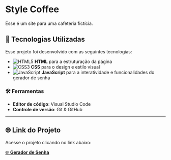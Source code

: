 # Style Coffee
Esse é um site para uma cafeteria fictícia.

## 🚀 Tecnologias Utilizadas

Esse projeto foi desenvolvido com as seguintes tecnologias:

- ![HTML5](https://img.shields.io/badge/HTML5-%23E34F26.svg?style=flat-square&logo=html5&logoColor=white) **HTML** para a estruturação da página
- ![CSS3](https://img.shields.io/badge/CSS3-%231572B6.svg?style=flat-square&logo=css3&logoColor=white) **CSS** para o design e estilo visual
- ![JavaScript](https://img.shields.io/badge/JavaScript-%23F7DF1E.svg?style=flat-square&logo=javascript&logoColor=white) **JavaScript** para a interatividade e funcionalidades do gerador de senha

### 🛠️ Ferramentas

- **Editor de código**: Visual Studio Code
- **Controle de versão**: Git & GitHub

---

## 🌐 Link do Projeto

Acesse o projeto clicando no link abaixo:

[🌐 **Gerador de Senha**](https://brunog-code.github.io/style-coffee/)
